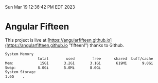Sun Mar 19 12:36:42 PM EDT 2023

# Angular Fifteen


This project is live at [https://angularfifteen.github.io](https://angularfifteen.github.io "fifteen!") thanks to Github.

```bash
System Memory
               total        used        free      shared  buff/cache   available
Mem:            15Gi       3.2Gi       3.1Gi       619Mi       9.0Gi        11Gi
Swap:          8.0Gi       5.0Mi       8.0Gi
System Storage
1.6G	.
```
```bash
